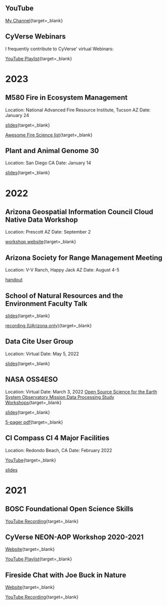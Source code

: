 ## YouTube

[My Channel](https://www.youtube.com/channel/UC5xPt9KZHccC0ehMNEkINzQ){target=_blank}

## CyVerse Webinars

I frequently contribute to CyVerse' virtual Webinars:

[YouTube Playlist](https://www.youtube.com/c/CyverseOrgProject/search?query=tyson%20swetnam){target=_blank}

# 2023

## M580 Fire in Ecosystem Management

Location: National Advanced Fire Resource Institute, Tucson AZ
Date: January 24

[slides](https://docs.google.com/presentation/d/1FHrRgW43NVSMsu3g95fE7ojGuPRh_t8d2uuIkDqi5So/edit){target=_blank}

[Awesome Fire Science list](https://tyson-swetnam.github.io/awesome-fire-science){target=_blank}

## Plant and Animal Genome 30

Location: San Diego CA
Date: January 14

[slides](https://docs.google.com/presentation/d/1pXn3mfaBOI2JArjOVz71KkhpN_Y08D1gc0IotdRFuGY/edit?usp=sharing){target=_blank}

# 2022

## Arizona Geospatial Information Council Cloud Native Data Workshop

Location: Prescott AZ
Date: September 2

[workshop website](https://tyson-swetnam.github.io/agic-2022){target=_blank}

## Arizona Society for Range Management Meeting

Location: V-V Ranch, Happy Jack AZ
Date: August 4-5

[handout](../assets/2022_08_04_AZSRM_handout.pdf)

## School of Natural Resources and the Environment Faculty Talk

[slides](https://docs.google.com/presentation/d/1h1Swq-uzHFStOttaNUCY5t4W0gPbEjuhLvFrFMT02Lo/edit?usp=sharing){target=_blank}

[recording (UArizona only)](https://arizona.hosted.panopto.com/Panopto/Pages/Viewer.aspx?id=7446c3f0-5a4a-414e-8852-aeb7013f1e8d){target=_blank}

## Data Cite User Group

Location: Virtual
Date: May 5, 2022

[slides](https://docs.google.com/presentation/d/1QNfUDbhzSM2ClXT9Prv5uHwVO27GobpsoUE7UKq79yU/edit?usp=sharing){target=_blank}

## NASA OSS4ESO

Location: Virtual
Date: March 3, 2022
[Open Source Science for the Earth System Observatory Mission Data Processing Study Workshops](https://www.earthdata.nasa.gov/esds/open-science/oss-for-eso-workshops){target=_blank}

[slides](https://docs.google.com/presentation/d/1sjxda95y-wZvVwQtYIoC5gDzxutdg9Wz/edit?usp=sharing&ouid=112865986273508210594&rtpof=true&sd=true){target=_blank}

[5-pager pdf](https://zenodo.org/record/5942573/files/CyVerse_OSSPS_Workshop_2%20RFI_Response.pdf){target=_blank}

## CI Compass CI 4 Major Facilities

Location: Redondo Beach, CA
Date: February 2022

[YouTube](https://www.youtube.com/watch?v=M5xFHLYgGmw){target=_blank}

[slides](https://docs.google.com/presentation/d/1lnEZs15WkOMcCC-oikgzFwUkdrsYFctoIy99WVpGLc8/edit?usp=sharing)

# 2021

## BOSC Foundational Open Science Skills

[YouTube Recording](https://www.youtube.com/watch?v=DqqWdejDtDA){target=_blank} 

## CyVerse NEON-AOP Workshop 2020-2021

[Website](https://cyverse-2020-neon-aop-workshop.readthedocs-hosted.com/en/latest/){target=_blank}

[YouTube Playlist](https://www.youtube.com/playlist?list=PL38WPXpo-ZW0x0f_nsWYO9eCuf5odC8Dw){target=_blank}

## Fireside Chat with Joe Buck in Nature

[Website](https://www.joebuckinnature.com){target=_blank}

[YouTube Recording](https://www.youtube.com/watch?v=oVgg5YY3eTs&t=2016s){target=_blank}
